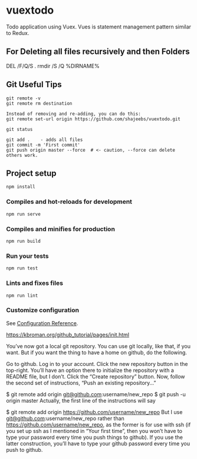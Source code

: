 # vuextodo
Todo application using Vuex. Vues is statement management pattern similar to Redux.

For Deleting all files recursively and then Folders
---------------------------------------------------
DEL /F/Q/S .
rmdir /S /Q %DIRNAME%

Git Useful Tips
--------------
```
git remote -v
git remote rm destination

Instead of removing and re-adding, you can do this:
git remote set-url origin https://github.com/shajeebs/vuextodo.git

git status

git add .    - adds all files
git commit -m 'First commit'
git push origin master --force  # <- caution, --force can delete others work.
```

## Project setup
```
npm install
```

### Compiles and hot-reloads for development
```
npm run serve
```

### Compiles and minifies for production
```
npm run build
```

### Run your tests
```
npm run test
```

### Lints and fixes files
```
npm run lint
```

### Customize configuration
See [Configuration Reference](https://cli.vuejs.org/config/).

https://kbroman.org/github_tutorial/pages/init.html

You’ve now got a local git repository. You can use git locally, like that, if you want. But if you want the thing to have a home on github, do the following.

Go to github.
Log in to your account.
Click the new repository button in the top-right. You’ll have an option there to initialize the repository with a README file, but I don’t.
Click the “Create repository” button.
Now, follow the second set of instructions, “Push an existing repository…”

$ git remote add origin git@github.com:username/new_repo
$ git push -u origin master
Actually, the first line of the instructions will say

$ git remote add origin https://github.com/username/new_repo
But I use git@github.com:username/new_repo rather than https://github.com/username/new_repo, as the former is for use with ssh (if you set up ssh as I mentioned in “Your first time”, then you won’t have to type your password every time you push things to github). If you use the latter construction, you’ll have to type your github password every time you push to github.
